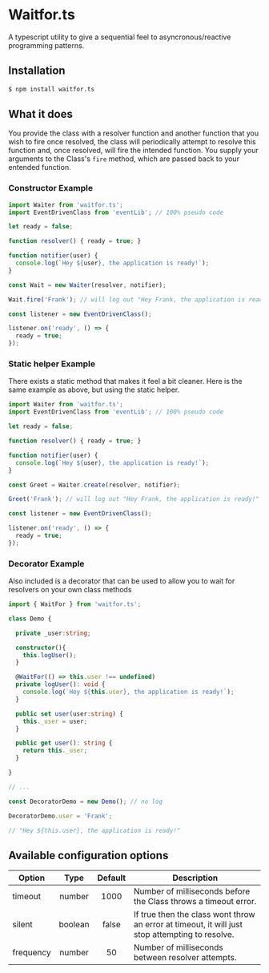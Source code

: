 # Waitfor.ts

A typescript utility to give a sequential feel to asyncronous/reactive programming patterns.

## Installation

```sh
$ npm install waitfor.ts
```

## What it does

You provide the class with a resolver function and another function that you wish to fire once resolved, the class will periodically attempt to resolve this function and, once resolved, will fire the intended function.
You supply your arguments to the Class's `fire` method, which are passed back to your entended function.

### Constructor Example

```typescript
import Waiter from 'waitfor.ts';
import EventDrivenClass from 'eventLib'; // 100% pseudo code

let ready = false;

function resolver() { ready = true; }

function notifier(user) {
  console.log(`Hey ${user}, the application is ready!`);
}

const Wait = new Waiter(resolver, notifier);

Wait.fire('Frank'); // will log out "Hey Frank, the application is ready!" after the listener event resets the `ready` variable to true.

const listener = new EventDrivenClass();

listener.on('ready', () => {
  ready = true;
});

```

### Static helper Example
There exists a static method that makes it feel a bit cleaner.
Here is the same example as above, but using the static helper.

```typescript
import Waiter from 'waitfor.ts';
import EventDrivenClass from 'eventLib'; // 100% pseudo code

let ready = false;

function resolver() { ready = true; }

function notifier(user) {
  console.log(`Hey ${user}, the application is ready!`);
}

const Greet = Waiter.create(resolver, notifier);

Greet('Frank'); // will log out "Hey Frank, the application is ready!" after the listener event resets the `ready` variable to true.

const listener = new EventDrivenClass();

listener.on('ready', () => {
  ready = true;
});

```

### Decorator Example
Also included is a decorator that can be used to allow you to wait for resolvers on your own class methods

```typescript
import { WaitFor } from 'waitfor.ts';

class Demo {

  private _user:string;

  constructor(){
    this.logUser();
  }

  @WaitFor(() => this.user !== undefined)
  private logUser(): void {
    console.log(`Hey ${this.user}, the application is ready!`);
  }

  public set user(user:string) {
    this._user = user;
  }

  public get user(): string {
    return this._user;
  }

}

// ...

const DecoratorDemo = new Demo(); // no log

DecoratorDemo.user = 'Frank';

// "Hey ${this.user}, the application is ready!"

```


## Available configuration options
| Option    |   Type  | Default | Description                                                                                     |
|-----------|:-------:|:-------:|-------------------------------------------------------------------------------------------------|
| timeout   |  number |   1000  | Number of milliseconds before the Class throws a timeout error.                                 |
| silent    | boolean |  false  | If true then the class wont throw an error at timeout, it will just stop attempting to resolve. |
| frequency |  number |    50   | Number of milliseconds between resolver attempts.          

